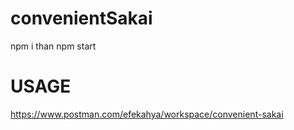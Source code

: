 # convenientSakai

npm i than npm start

# USAGE

https://www.postman.com/efekahya/workspace/convenient-sakai